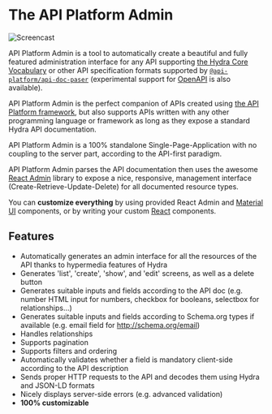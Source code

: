 # The API Platform Admin

![Screencast](images/admin-demo.gif)

API Platform Admin is a tool to automatically create a beautiful and fully featured administration interface
for any API supporting [the Hydra Core Vocabulary](http://www.hydra-cg.com/) or other API specification formats supported by [`@api-platform/api-doc-paser`](https://github.com/api-platform/api-doc-parser) (experimental support for [OpenAPI](https://www.openapis.org/) is also available).

API Platform Admin is the perfect companion of APIs created
using [the API Platform framework](https://api-platform.com), but also supports APIs written with any other programming language or framework as long as they expose a standard Hydra API documentation. 

API Platform Admin is a 100% standalone Single-Page-Application with no coupling to the server part,
according to the API-first paradigm.

API Platform Admin parses the API documentation then uses the awesome [React Admin](https://marmelab.com/react-admin/)
library to expose a nice, responsive, management interface (Create-Retrieve-Update-Delete) for all documented resource types.

You can  **customize everything** by using provided React Admin and [Material UI](https://material-ui.com/) components, or by writing your custom [React](https://reactjs.org/) components.

## Features

* Automatically generates an admin interface for all the resources of the API thanks to hypermedia features of Hydra
* Generates 'list', 'create', 'show', and 'edit' screens, as well as a delete button
* Generates suitable inputs and fields according to the API doc (e.g. number HTML input for numbers, checkbox for booleans, selectbox for relationships...)
* Generates suitable inputs and fields according to Schema.org types if available (e.g. email field for http://schema.org/email)
* Handles relationships
* Supports pagination
* Supports filters and ordering
* Automatically validates whether a field is mandatory client-side according to the API description
* Sends proper HTTP requests to the API and decodes them using Hydra and JSON-LD formats
* Nicely displays server-side errors (e.g. advanced validation)
* **100% customizable**
